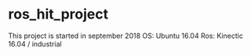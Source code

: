 # ros_hit_project

This project is started in september 2018
OS: Ubuntu 16.04
Ros: Kinectic 16.04 / industrial


